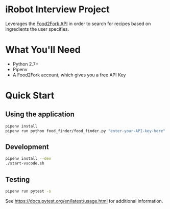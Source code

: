 iRobot Interview Project
========================

Leverages the [Food2Fork API](https://www.food2fork.com/about/api) in order to search for recipes based on ingredients the user specifies.

# What You'll Need

* Python 2.7+
* Pipenv
* A Food2Fork account, which gives you a free API Key

# Quick Start

## Using the application

```bash
pipenv install
pipenv run python food_finder/food_finder.py "enter-your-API-key-here" "ingredient 1" "ingredient 2" ...
```

## Development

```bash
pipenv install --dev
./start-vscode.sh
```

## Testing

```bash
pipenv run pytest -s
```

See https://docs.pytest.org/en/latest/usage.html for additional information.
